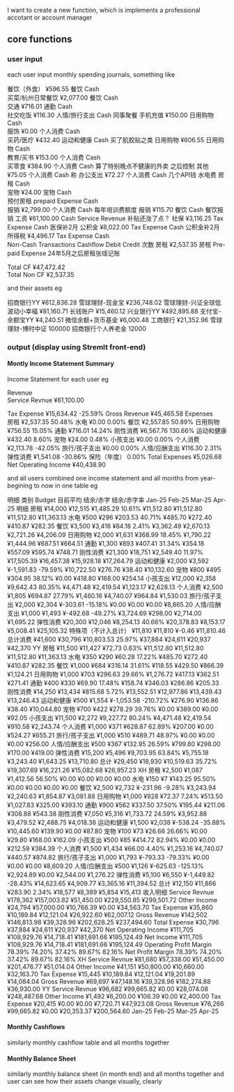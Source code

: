 I want to create a new function, which is implements a professional accotant or account manager

## core functions

### user input

each user input monthly spending journals, something like

餐饮（外食）	¥596.55	餐饮	Cash	
买菜/杭州日常餐饮	¥2,077.00	餐饮	Cash	
交通	¥716.01	通勤	Cash	
社交吃饭	¥116.30	人情/旅行支出	Cash	同事聚餐
手机充值	¥150.00	日用购物	Cash	
服饰	¥0.00	个人消费	Cash	
买药/医疗	¥432.40	运动和健康	Cash	买了肌胶贴之类
日用购物	¥606.55	日用购物	Cash	
教育/买书	¥153.00	个人消费	Cash	
买零食	¥384.90	个人消费	Cash	算了特别晚点不健康的外卖 之后控制
其他	¥75.05	个人消费	Cash	称
办公支出	¥72.27	个人消费	Cash	几个API钱
水电费		房租	Cash	
宠物	¥24.00	宠物	Cash	
预付房租		prepaid Expense	Cash	
报销	¥2,799.00	个人消费	Cash	每年培训费额度
报销	¥115.70	餐饮	Cash	餐饮报销
工资	¥61,100.00	Cash	Service Revenue	补贴还涨了点？
社保	¥3,116.25	Tax Expense	Cash	医保补2月
公积金	¥8,022.00	Tax Expense	Cash	公积金补2月
所得税	¥4,496.17	Tax Expense	Cash	
Non-Cash Transactions	Cashflow	Debit	Credit	次数
房租	¥2,537.35	房租	Pre-paid Expense	24年5月之后房租张瑶记账
				
Total CF	¥47,472.42			
Total Non CF	¥2,537.35			

and their assets eg

招商银行YY	¥612,836.28
雪球理财-现金宝	¥236,748.02
雪球理财-兴证全球低波动小幸福	¥81,160.71
长钱账户	¥15,460.12
兴业银行YY	¥492,895.88
支付宝-余额宝YY	¥4,240.51
微信余额+货币基金	¥6,000.48
工商银行	¥21,352.96
雪球理财-博时中证	100000
招商银行个人养老金	12000

###  output (display using StremIt front-end)



#### Montly Income Statement Summary

Income Statement for each user eg

Revenue		
Service Revnue	¥61,100.00	
		
Tax Expense	¥15,634.42	-25.59%
    Gross Revenue		¥45,465.58
Expenses		
房租	¥2,537.35	50.48%
水电	¥0.00	0.00%
餐饮	¥2,557.85	50.89%
日用购物	¥756.55	15.05%
通勤	¥716.01	14.24%
刚性消费	¥6,567.76	130.66%
运动和健康	¥432.40	8.60%
宠物	¥24.00	0.48%
小孩支出	¥0.00	0.00%
个人消费	¥2,113.78	-42.05%
旅行/孩子支出	¥0.00	0.00%
人情/应酬支出	¥116.30	2.31%
弹性消费	¥1,541.08	-30.66%
保险（年度）		0.00%
    Total Expenses		¥5,026.68
    Net Operating Income		¥40,438.90


and all users combined one income statement
and all months from year-begining to now in one table eg

明细	类别	Budget	目前平均	结余/赤字	结余/赤字率	Jan-25	Feb-25	Mar-25	Apr-25
明细	房租	¥14,000	¥12,515	 ¥1,485.29 	10.61%	¥11,512.80	¥11,512.80	¥11,512.80	¥11,363.13
	水电	¥500	¥296	 ¥203.53 	40.71%	¥485.70	¥272.40	¥410.87	¥282.35
	餐饮	¥3,500	¥3,416	 ¥84.18 	2.41%	¥3,362.49	¥2,670.13	¥2,721.26	¥4,206.09
	日用购物	¥2,000	¥1,631	 ¥368.99 	18.45%	¥1,790.22	¥1,444.96	¥687.51	¥664.51
	通勤	¥1,300	¥893	 ¥407.41 	31.34%	¥354.18	¥557.09	¥595.74	¥748.71
	刚性消费	¥21,300	¥18,751	 ¥2,549.40 	11.97%	¥17,505.39	¥16,457.38	¥15,928.18	¥17,264.79
	运动和健康	¥2,000	¥3,592	 ¥-1,591.83 	-79.59%	¥10,722.50	¥276.76	¥38.40	¥10,132.60
	宠物	¥800	¥495	 ¥304.95 	38.12%	¥0.00	¥418.80	¥168.00	¥254.14
	小孩支出	¥12,000	¥2,358	 ¥9,642.43 	80.35%	¥4,471.48	¥2,419.54	¥1,123.17	¥2,628.13
	个人消费	¥2,500	¥1,805	 ¥694.87 	27.79%	¥1,460.16	¥4,740.07	¥964.84	¥1,530.03
	旅行/孩子支出	¥2,000	¥2,304	 ¥-303.61 	-15.18%	¥0.00	¥0.00	¥0.00	¥8,865.20
	人情/应酬支出	¥1,000	¥1,493	 ¥-492.68 	-49.27%	¥3,724.69	¥298.00	¥2,714.00	¥1,695.22
	弹性消费	¥20,300	¥12,046	 ¥8,254.13 	40.66%	¥20,378.83	¥8,153.17	¥5,008.41	¥25,105.32
	特殊项（不计入总计）	¥11,810	¥11,810	 ¥-0.46 				¥11,810.46	
	总计消费	¥41,600	¥30,796	 ¥10,803.53 	25.97%	¥37,884	¥24,611	¥20,937	¥42,370
YY	房租	¥11,500	¥11,427	 ¥72.73 	0.63%	¥11,512.80	¥11,512.80	¥11,512.80	¥11,363.13
	水电	¥350	¥290	 ¥60.28 	17.22%	¥485.70	¥272.40	¥410.87	¥282.35
	餐饮	¥1,000	¥684	 ¥316.14 	31.61%	¥118.55	¥429.50	¥866.39	¥1,124.21
	日用购物	¥1,000	¥703	 ¥296.63 	29.66%	¥1,276.72	¥417.13	¥362.51	¥271.41
	通勤	¥400	¥330	 ¥69.90 	17.48%	¥158.74	¥346.03	¥286.86	¥205.33
	刚性消费	¥14,250	¥13,434	 ¥815.68 	5.72%	¥13,552.51	¥12,977.86	¥13,439.43	¥13,246.43
	运动和健康	¥500	¥1,554	 ¥-1,053.58 	-210.72%	¥276.90	¥136.86	¥38.40	¥10,044.80
	宠物	¥700	¥422	 ¥278.29 	39.76%	¥0.00	¥389.00	¥0.00	¥92.05
	小孩支出	¥11,500	¥2,272	 ¥9,227.72 	80.24%	¥4,471.48	¥2,419.54	¥910.58	¥2,243.74
	个人消费	¥1,000	¥371	 ¥628.87 	62.89%	¥207.00	¥0.00	¥524.27	¥655.21
	旅行/孩子支出	¥1,000	¥510	 ¥489.71 	48.97%	¥0.00	¥0.00	¥0.00	¥256.00
	人情/应酬支出	¥500	¥367	 ¥132.95 	26.59%	¥799.80	¥298.00	¥170.00	¥419.00
	弹性消费	¥15,200	¥5,496	 ¥9,703.95 	63.84%	¥5,755.18	¥3,243.40	¥1,643.25	¥13,710.80
	总计	¥29,450	¥18,930	 ¥10,519.63 	35.72%	¥19,307.69	¥16,221.26	¥15,082.68	¥26,957.23
XH	房租	¥2,500	¥1,087	 ¥1,412.56 	56.50%	¥0.00	¥0.00	¥0.00	¥0.00
	水电	¥150	¥7	 ¥143.25 	95.50%	¥0.00	¥0.00	¥0.00	¥0.00
	餐饮	¥2,500	¥2,732	 ¥-231.96 	-9.28%	¥3,243.94	¥2,240.63	¥1,854.87	¥3,081.88
	日用购物	¥1,000	¥928	 ¥72.37 	7.24%	¥513.50	¥1,027.83	¥325.00	¥393.10
	通勤	¥900	¥562	 ¥337.50 	37.50%	¥195.44	¥211.06	¥308.88	¥543.38
	刚性消费	¥7,050	¥5,316	 ¥1,733.72 	24.59%	¥3,952.88	¥3,479.52	¥2,488.75	¥4,018.36
	运动和健康	¥1,500	¥2,038	 ¥-538.24 	-35.88%	¥10,445.60	¥139.90	¥0.00	¥87.80
	宠物	¥100	¥73	 ¥26.66 	26.66%	¥0.00	¥29.80	¥168.00	¥162.09
	小孩支出	¥500	¥85	 ¥414.72 	82.94%	¥0.00	¥0.00	¥212.59	¥384.39
	个人消费	¥1,500	¥1,434	 ¥66.00 	4.40%	¥1,253.16	¥4,740.07	¥440.57	¥874.82
	旅行/孩子支出	¥1,000	¥1,793	 ¥-793.33 	-79.33%	¥0.00	¥0.00	¥0.00	¥8,609.20
	人情/应酬支出	¥500	¥1,126	 ¥-625.63 	-125.13%	¥2,924.89	¥0.00	¥2,544.00	¥1,276.22
	弹性消费	¥5,100	¥6,550	 ¥-1,449.82 	-28.43%	¥14,623.65	¥4,909.77	¥3,365.16	¥11,394.52
	总计	¥12,150	¥11,866	 ¥283.90 	2.34%	¥18,577	¥8,389	¥5,854	¥15,413
收入明细	Service Revnue	¥178,362				¥157,003.82	¥51,450.00	¥229,550.85	¥299,501.72
	Other Income	¥24,794				¥57,000.00	¥10,766.39	¥0.00	¥34,563.70
	Tax Expense	¥35,860				¥10,189.84	¥12,121.04	¥26,922.60	¥62,007.12
	Gross Revenue	¥142,502				¥146,813.98	¥39,328.96	¥202,628.25	¥237,494.60
	Total Expense	¥30,796				¥37,884	¥24,611	¥20,937	¥42,370
	Net Operating Income	¥111,705				¥108,929.76	¥14,718.41	¥181,691.66	¥195,124.49
	Net Income	¥111,705				¥108,929.76	¥14,718.41	¥181,691.66	¥195,124.49
	Operating Profit Margin	78.39%				74.20%	37.42%	89.67%	82.16%
	Net Profit Margin	78.39%				74.20%	37.42%	89.67%	82.16%
XH	Service Revnue	¥81,680				¥57,338.00	¥51,450.00	¥201,476.77	¥51,014.04
	Other Income	¥41,151				¥50,800.00	¥10,660.00		¥32,163.70
	Tax Expense	¥15,445				¥10,189.84	¥12,121.04	¥19,201.89	¥14,084.04
	Gross Revenue	¥69,697				¥47,148.16	¥39,328.96	¥182,274.88	¥36,930.00
YY	Service Revnue	¥96,682				¥99,665.82	¥0.00	¥28,074.08	¥248,487.68
	Other Income	¥1,492				¥6,200.00	¥106.39	¥0.00	¥2,400.00
	Tax Expense	¥20,415				¥0.00	¥0.00	¥7,720.71	¥47,923.08
	Gross Revenue	¥76,266				¥99,665.82	¥0.00	¥20,353.37	¥200,564.60
						Jan-25	Feb-25	Mar-25	Apr-25

#### Monthly Cashflows

similarly monthly cashflow table and all months together


#### Monthly Balance Sheet

similarly monthly balance sheet (in  month end) and all months together
and user can see how their assets change visually, clearly